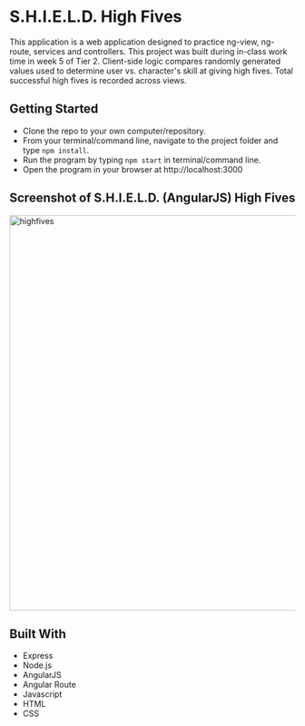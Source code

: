 S.H.I.E.L.D. High Fives
========================

This application is a web application designed to practice ng-view, ng-route, services and controllers.  This project was built during in-class work time in week 5 of Tier 2.  Client-side logic compares randomly generated values used to determine user vs. character's skill at giving high fives.  Total successful high fives is recorded across views.


Getting Started
---------------

* Clone the repo to your own computer/repository.
* From your terminal/command line, navigate to the project folder and type `npm install`.
* Run the program by typing `npm start` in terminal/command line.
* Open the program in your browser at http://localhost:3000

Screenshot of S.H.I.E.L.D. (AngularJS) High Fives
-------------------------------------------------
<img width="697" alt="highfives" src="https://user-images.githubusercontent.com/25421749/28001711-59e5e066-64f4-11e7-81e5-05460e40766c.png">


Built With
----------

* Express
* Node.js
* AngularJS
* Angular Route
* Javascript
* HTML
* CSS
